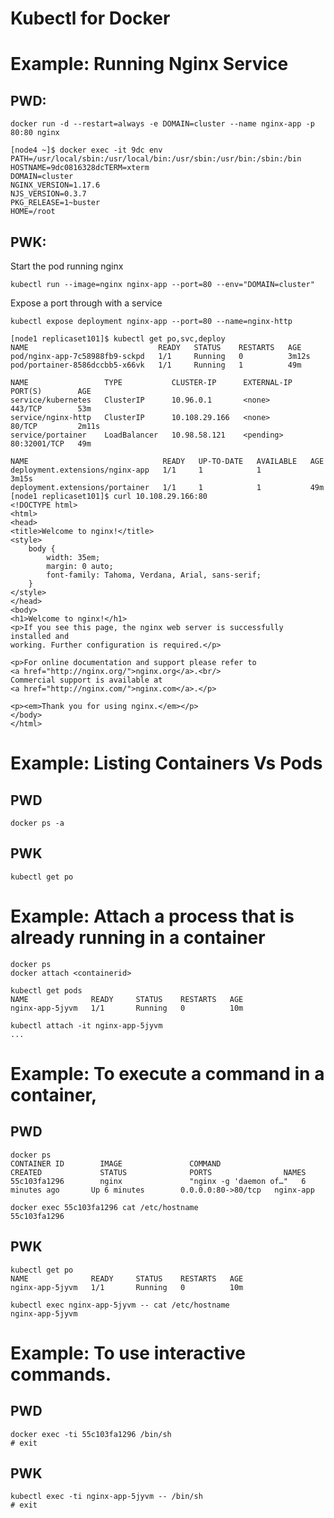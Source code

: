 # Kubectl for Docker

# Example: Running Nginx Service

## PWD:

```
docker run -d --restart=always -e DOMAIN=cluster --name nginx-app -p 80:80 nginx
```

```
[node4 ~]$ docker exec -it 9dc env
PATH=/usr/local/sbin:/usr/local/bin:/usr/sbin:/usr/bin:/sbin:/bin
HOSTNAME=9dc0816328dcTERM=xterm
DOMAIN=cluster
NGINX_VERSION=1.17.6
NJS_VERSION=0.3.7
PKG_RELEASE=1~buster
HOME=/root
```

## PWK:

Start the pod running nginx

```
kubectl run --image=nginx nginx-app --port=80 --env="DOMAIN=cluster"
```

Expose a port through with a service

```
kubectl expose deployment nginx-app --port=80 --name=nginx-http
```


```
[node1 replicaset101]$ kubectl get po,svc,deploy
NAME                             READY   STATUS    RESTARTS   AGE
pod/nginx-app-7c58988fb9-sckpd   1/1     Running   0          3m12s
pod/portainer-8586dccbb5-x66vk   1/1     Running   1          49m

NAME                 TYPE           CLUSTER-IP      EXTERNAL-IP   PORT(S)        AGE
service/kubernetes   ClusterIP      10.96.0.1       <none>        443/TCP        53m
service/nginx-http   ClusterIP      10.108.29.166   <none>        80/TCP         2m11s
service/portainer    LoadBalancer   10.98.58.121    <pending>     80:32001/TCP   49m

NAME                              READY   UP-TO-DATE   AVAILABLE   AGE
deployment.extensions/nginx-app   1/1     1            1           3m15s
deployment.extensions/portainer   1/1     1            1           49m
[node1 replicaset101]$ curl 10.108.29.166:80
<!DOCTYPE html>
<html>
<head>
<title>Welcome to nginx!</title>
<style>
    body {
        width: 35em;
        margin: 0 auto;
        font-family: Tahoma, Verdana, Arial, sans-serif;
    }
</style>
</head>
<body>
<h1>Welcome to nginx!</h1>
<p>If you see this page, the nginx web server is successfully installed and
working. Further configuration is required.</p>

<p>For online documentation and support please refer to
<a href="http://nginx.org/">nginx.org</a>.<br/>
Commercial support is available at
<a href="http://nginx.com/">nginx.com</a>.</p>

<p><em>Thank you for using nginx.</em></p>
</body>
</html>

```

# Example: Listing Containers Vs Pods

## PWD

```
docker ps -a
```

## PWK

```
kubectl get po
```


# Example: Attach a process that is already running in a container

```
docker ps
docker attach <containerid>
```

```
kubectl get pods
NAME              READY     STATUS    RESTARTS   AGE
nginx-app-5jyvm   1/1       Running   0          10m
```

```
kubectl attach -it nginx-app-5jyvm
...
```

# Example: To execute a command in a container,

## PWD

```
docker ps
CONTAINER ID        IMAGE               COMMAND                  CREATED             STATUS              PORTS                NAMES
55c103fa1296        nginx               "nginx -g 'daemon of…"   6 minutes ago       Up 6 minutes        0.0.0.0:80->80/tcp   nginx-app
```

```
docker exec 55c103fa1296 cat /etc/hostname
55c103fa1296
```

## PWK

```
kubectl get po
NAME              READY     STATUS    RESTARTS   AGE
nginx-app-5jyvm   1/1       Running   0          10m
```
```
kubectl exec nginx-app-5jyvm -- cat /etc/hostname
nginx-app-5jyvm
```

# Example: To use interactive commands.

## PWD

```
docker exec -ti 55c103fa1296 /bin/sh
# exit
```

## PWK

```
kubectl exec -ti nginx-app-5jyvm -- /bin/sh      
# exit
```
